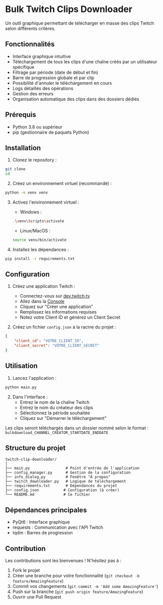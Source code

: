 # Bulk Twitch Clips Downloader

Un outil graphique permettant de télécharger en masse des clips Twitch selon différents critères.

## Fonctionnalités

- Interface graphique intuitive
- Téléchargement de tous les clips d'une chaîne créés par un utilisateur spécifique
- Filtrage par période (date de début et fin)
- Barre de progression globale et par clip
- Possibilité d'annuler le téléchargement en cours
- Logs détaillés des opérations
- Gestion des erreurs
- Organisation automatique des clips dans des dossiers dédiés

## Prérequis

- Python 3.8 ou supérieur
- pip (gestionnaire de paquets Python)

## Installation

1. Clonez le repository :
```bash
git clone 
cd 
```

2. Créez un environnement virtuel (recommandé) :
```bash
python -m venv venv
```

3. Activez l'environnement virtuel :
   - Windows :
   ```bash
   .\venv\Scripts\activate
   ```
   - Linux/MacOS :
   ```bash
   source venv/bin/activate
   ```

4. Installez les dépendances :
```bash
pip install -r requirements.txt
```

## Configuration

1. Créez une application Twitch :
   - Connectez-vous sur [dev.twitch.tv](https://dev.twitch.tv)
   - Allez dans la [Console](https://dev.twitch.tv/console)
   - Cliquez sur "Créer une application"
   - Remplissez les informations requises
   - Notez votre Client ID et générez un Client Secret

2. Créez un fichier `config.json` à la racine du projet :
```json
{
    "client_id": "VOTRE_CLIENT_ID",
    "client_secret": "VOTRE_CLIENT_SECRET"
}
```

## Utilisation

1. Lancez l'application :
```bash
python main.py
```

2. Dans l'interface :
   - Entrez le nom de la chaîne Twitch
   - Entrez le nom du créateur des clips
   - Sélectionnez la période souhaitée
   - Cliquez sur "Démarrer le téléchargement"

Les clips seront téléchargés dans un dossier nommé selon le format :
`bulkdownload_CHANNEL_CREATOR_STARTDATE_ENDDATE`

## Structure du projet

```
twitch-clip-downloader/
│
├── main.py                # Point d'entrée de l'application
├── config_manager.py      # Gestion de la configuration
├── info_dialog.py         # Fenêtre "À propos"
├── twitch_downloader.py   # Logique de téléchargement
├── requirements.txt       # Dépendances du projet
├── config.json           # Configuration (à créer)
└── README.md             # Ce fichier
```

## Dépendances principales

- PyQt6 : Interface graphique
- requests : Communication avec l'API Twitch
- tqdm : Barres de progression

## Contribution

Les contributions sont les bienvenues ! N'hésitez pas à :
1. Fork le projet
2. Créer une branche pour votre fonctionnalité (`git checkout -b feature/AmazingFeature`)
3. Commit vos changements (`git commit -m 'Add some AmazingFeature'`)
4. Push sur la branche (`git push origin feature/AmazingFeature`)
5. Ouvrir une Pull Request